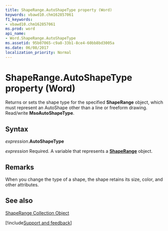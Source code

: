 ```yaml
---
title: ShapeRange.AutoShapeType property (Word)
keywords: vbawd10.chm162857061
f1_keywords:
- vbawd10.chm162857061
ms.prod: word
api_name:
- Word.ShapeRange.AutoShapeType
ms.assetid: 95b07065-c9a8-33b1-8ce4-60bb8bd3005a
ms.date: 06/08/2017
localization_priority: Normal
---
```



# ShapeRange.AutoShapeType property (Word)

Returns or sets the shape type for the specified  **ShapeRange** object, which must represent an AutoShape other than a line or freeform drawing. Read/write **MsoAutoShapeType**.


## Syntax

_expression_.**AutoShapeType**

_expression_ Required. A variable that represents a **[ShapeRange](Word.shaperange.md)** object.


## Remarks

When you change the type of a shape, the shape retains its size, color, and other attributes.


## See also


[ShapeRange Collection Object](Word.shaperange.md)

[!include[Support and feedback](~/includes/feedback-boilerplate.md)]